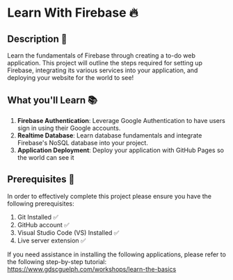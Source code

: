 # Learn With Firebase 🔥

## Description 📝 

Learn the fundamentals of Firebase through creating a to-do web application. This project will outline the steps required 
for setting up Firebase, integrating its various services into your application, and deploying your website for the world to see!

## What you'll Learn 📚

1) **Firebase Authentication**: Leverage Google Authentication to have users sign in using
their Google accounts.
2) **Realtime Database**: Learn database fundamentals and integrate Firebase's NoSQL
database into your project.
3) **Application Deployment**: Deploy your application with GitHub Pages so the world can
see it

## Prerequisites 📄

In order to effectively complete this project please ensure you have the following prerequisites:
1) Git Installed ✅  
2) GitHub account ✅  
3) Visual Studio Code (VS) Installed ✅
4) Live server extension ✅

If you need assistance in installing the following applications, please refer to the following step-by-step tutorial:  
https://www.gdscguelph.com/workshops/learn-the-basics
